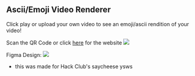 ## Ascii/Emoji Video Renderer 

Click play or upload your own video to see an emoji/ascii rendition of your video!

Scan the QR Code or click [here](https://qr-code-saycheese.vercel.app/) for the website
![](https://cloud-mpam3j50w-hack-club-bot.vercel.app/0image.png)
 
Figma Design:
![](https://cloud-exq9ckhgy-hack-club-bot.vercel.app/1image.png)

- this was made for Hack Club's saycheese ysws